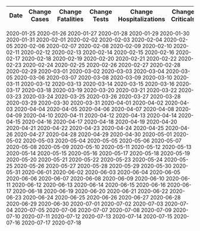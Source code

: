 | Date | Change Cases | Change Fatalities | Change Tests | Change Hospitalizations | Change Criticals | Change Recoveries | Total Cases | Total Fatalities | Total Tests | Total Criticals | Total Recoveries |
| ---- | ------------ | ----------------- | ------------ | ----------------------- | ---------------- | ----------------- | ----------- | ---------------- | ----------- | --------------- | ---------------- |
2020-01-25
 2020-01-26
 2020-01-27
 2020-01-28
 2020-01-29
 2020-01-30
 2020-01-31
 2020-02-01
 2020-02-02
 2020-02-03
 2020-02-04
 2020-02-05
 2020-02-06
 2020-02-07
 2020-02-08
 2020-02-09
 2020-02-10
 2020-02-11
 2020-02-12
 2020-02-13
 2020-02-14
 2020-02-15
 2020-02-16
 2020-02-17
 2020-02-18
 2020-02-19
 2020-02-20
 2020-02-21
 2020-02-22
 2020-02-23
 2020-02-24
 2020-02-25
 2020-02-26
 2020-02-27
 2020-02-28
 2020-02-29
 2020-03-01
 2020-03-02
 2020-03-03
 2020-03-04
 2020-03-05
 2020-03-06
 2020-03-07
 2020-03-08
 2020-03-09
 2020-03-10
 2020-03-11
 2020-03-12
 2020-03-13
 2020-03-14
 2020-03-15
 2020-03-16
 2020-03-17
 2020-03-18
 2020-03-19
 2020-03-20
 2020-03-21
 2020-03-22
 2020-03-23
 2020-03-24
 2020-03-25
 2020-03-26
 2020-03-27
 2020-03-28
 2020-03-29
 2020-03-30
 2020-03-31
 2020-04-01
 2020-04-02
 2020-04-03
 2020-04-04
 2020-04-05
 2020-04-06
 2020-04-07
 2020-04-08
 2020-04-09
 2020-04-10
 2020-04-11
 2020-04-12
 2020-04-13
 2020-04-14
 2020-04-15
 2020-04-16
 2020-04-17
 2020-04-18
 2020-04-19
 2020-04-20
 2020-04-21
 2020-04-22
 2020-04-23
 2020-04-24
 2020-04-25
 2020-04-26
 2020-04-27
 2020-04-28
 2020-04-29
 2020-04-30
 2020-05-01
 2020-05-02
 2020-05-03
 2020-05-04
 2020-05-05
 2020-05-06
 2020-05-07
 2020-05-08
 2020-05-09
 2020-05-10
 2020-05-11
 2020-05-12
 2020-05-13
 2020-05-14
 2020-05-15
 2020-05-16
 2020-05-17
 2020-05-18
 2020-05-19
 2020-05-20
 2020-05-21
 2020-05-22
 2020-05-23
 2020-05-24
 2020-05-25
 2020-05-26
 2020-05-27
 2020-05-28
 2020-05-29
 2020-05-30
 2020-05-31
 2020-06-01
 2020-06-02
 2020-06-03
 2020-06-04
 2020-06-05
 2020-06-06
 2020-06-07
 2020-06-08
 2020-06-09
 2020-06-10
 2020-06-11
 2020-06-12
 2020-06-13
 2020-06-14
 2020-06-15
 2020-06-16
 2020-06-17
 2020-06-18
 2020-06-19
 2020-06-20
 2020-06-21
 2020-06-22
 2020-06-23
 2020-06-24
 2020-06-25
 2020-06-26
 2020-06-27
 2020-06-28
 2020-06-29
 2020-06-30
 2020-07-01
 2020-07-02
 2020-07-03
 2020-07-04
 2020-07-05
 2020-07-06
 2020-07-07
 2020-07-08
 2020-07-09
 2020-07-10
 2020-07-11
 2020-07-12
 2020-07-13
 2020-07-14
 2020-07-15
 2020-07-16
 2020-07-17
 2020-07-18